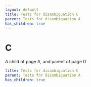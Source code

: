 ```yaml
---
layout: default
title: Tests for disambiguation C
parent: Tests for disambiguation A
has_children: true
---
```


# C

A child of page A, and parent of page D

```yaml
title: Tests for disambiguation C
parent: Tests for disambiguation A
has_children: true
```

